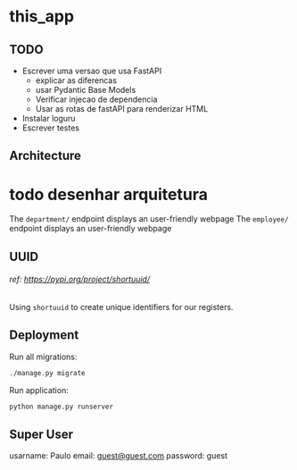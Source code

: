 # this_app

## TODO
- Escrever uma versao que usa FastAPI
    - explicar as diferencas
    - usar Pydantic Base Models
    - Verificar injecao de dependencia
    - Usar as rotas de fastAPI para renderizar HTML
- Instalar loguru
- Escrever testes

## Architecture
# todo desenhar arquitetura

The `department/` endpoint displays an user-friendly webpage 
The `employee/` endpoint displays an user-friendly webpage 


## UUID
###### ref: https://pypi.org/project/shortuuid/
Using `shortuuid` to create unique identifiers for our registers.


## Deployment

Run all migrations:
```bash
./manage.py migrate
```

Run application:
```bash
python manage.py runserver
```

## Super User
usarname: Paulo
email: guest@guest.com
password: guest
